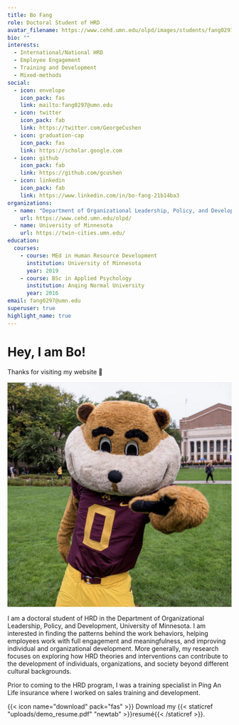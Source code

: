 ```yaml
---
title: Bo Fang
role: Doctoral Student of HRD
avatar_filename: https://www.cehd.umn.edu/olpd/images/students/fang0297.jpg
bio: ""
interests:
  - International/National HRD
  - Employee Engagement
  - Training and Development
  - Mixed-methods
social:
  - icon: envelope 
    icon_pack: fas
    link: mailto:fang0297@umn.edu
  - icon: twitter
    icon_pack: fab
    link: https://twitter.com/GeorgeCushen
  - icon: graduation-cap
    icon_pack: fas
    link: https://scholar.google.com
  - icon: github
    icon_pack: fab
    link: https://github.com/gcushen
  - icon: linkedin
    icon_pack: fab
    link: https://www.linkedin.com/in/bo-fang-21b14ba3
organizations:
  - name: "Department of Organizational Leadership, Policy, and Development "
    url: https://www.cehd.umn.edu/olpd/
  - name: University of Minnesota
    url: https://twin-cities.umn.edu/
education:
  courses:
    - course: MEd in Human Resource Development
      institution: University of Minnesota
      year: 2019
    - course: BSc in Applied Psychology
      institution: Anqing Normal University
      year: 2016
email: fang0297@umn.edu
superuser: true
highlight_name: true
---
```

# **Hey, I am Bo!**

Thanks for visiting my website 👋

![](img_8086.jpg)

I am a doctoral student of HRD in the Department of Organizational Leadership, Policy, and Development, University of Minnesota. I am interested in finding the patterns behind the work behaviors, helping employees work with full engagement and meaningfulness, and improving individual and organizational development. More generally, my research focuses on exploring how HRD theories and interventions can contribute to the development of individuals, organizations, and society beyond different cultural backgrounds.

Prior to coming to the HRD program, I was a training specialist in Ping An Life insurance where I worked on sales training and development.

{{< icon name="download" pack="fas" >}} Download my {{< staticref "uploads/demo_resume.pdf" "newtab" >}}resumé{{< /staticref >}}.